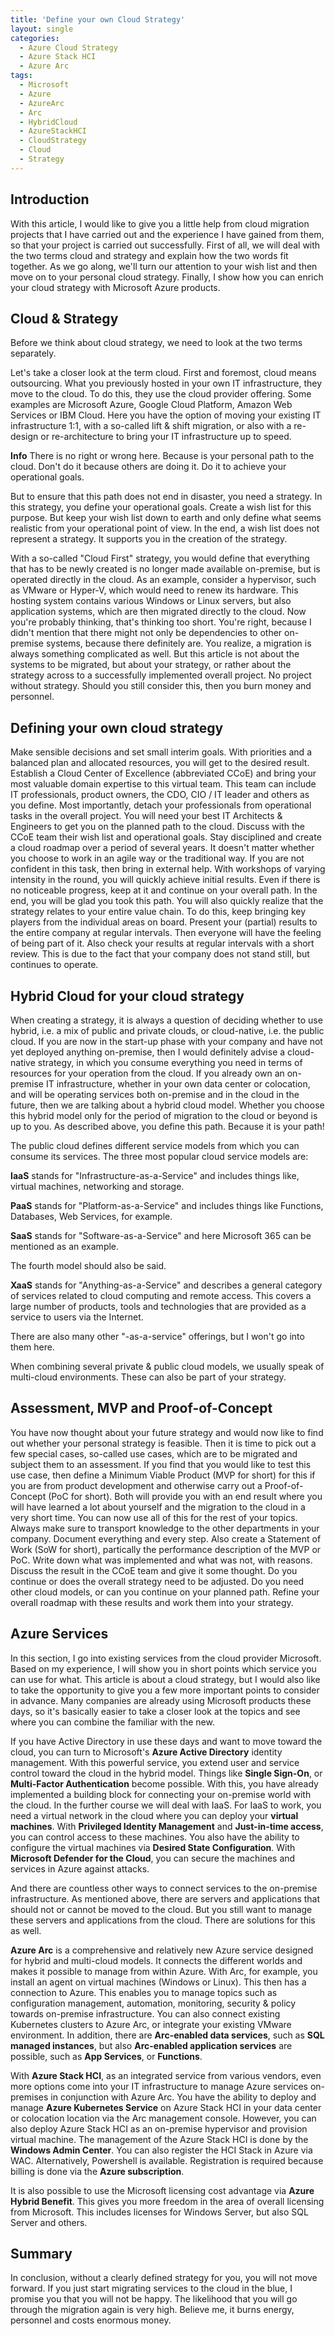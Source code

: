 ```yaml
---
title: 'Define your own Cloud Strategy'
layout: single
categories:
  - Azure Cloud Strategy
  - Azure Stack HCI
  - Azure Arc
tags:
  - Microsoft
  - Azure
  - AzureArc
  - Arc
  - HybridCloud
  - AzureStackHCI
  - CloudStrategy
  - Cloud
  - Strategy
---
```


## Introduction
With this article, I would like to give you a little help from cloud migration projects that I have carried out and the experience I have gained from them, so that your project is carried out successfully. First of all, we will deal with the two terms cloud and strategy and explain how the two words fit together. As we go along, we'll turn our attention to your wish list and then move on to your personal cloud strategy. Finally, I show how you can enrich your cloud strategy with Microsoft Azure products.

## Cloud & Strategy
Before we think about cloud strategy, we need to look at the two terms separately. 

Let's take a closer look at the term cloud. First and foremost, cloud means outsourcing. What you previously hosted in your own IT infrastructure, they move to the cloud. To do this, they use the cloud provider offering. Some examples are Microsoft Azure, Google Cloud Platform, Amazon Web Services or IBM Cloud. Here you have the option of moving your existing IT infrastructure 1:1, with a so-called lift & shift migration, or also with a re-design or re-architecture to bring your IT infrastructure up to speed.

**Info**
There is no right or wrong here. Because is your personal path to the cloud. Don't do it because others are doing it. Do it to achieve your operational goals.

But to ensure that this path does not end in disaster, you need a strategy. In this strategy, you define your operational goals. Create a wish list for this purpose. But keep your wish list down to earth and only define what seems realistic from your operational point of view. In the end, a wish list does not represent a strategy. It supports you in the creation of the strategy.

With a so-called "Cloud First" strategy, you would define that everything that has to be newly created is no longer made available on-premise, but is operated directly in the cloud. As an example, consider a hypervisor, such as VMware or Hyper-V, which would need to renew its hardware. This hosting system contains various Windows or Linux servers, but also application systems, which are then migrated directly to the cloud. Now you're probably thinking, that's thinking too short. You're right, because I didn't mention that there might not only be dependencies to other on-premise systems, because there definitely are. You realize, a migration is always something complicated as well. But this article is not about the systems to be migrated, but about your strategy, or rather about the strategy across to a successfully implemented overall project. No project without strategy. Should you still consider this, then you burn money and personnel.

## Defining your own cloud strategy
Make sensible decisions and set small interim goals. With priorities and a balanced plan and allocated resources, you will get to the desired result. Establish a Cloud Center of Excellence (abbreviated CCoE) and bring your most valuable domain expertise to this virtual team. This team can include IT professionals, product owners, the CDO, CIO / IT leader and others as you define. Most importantly, detach your professionals from operational tasks in the overall project. You will need your best IT Architects & Engineers to get you on the planned path to the cloud. Discuss with the CCoE team their wish list and operational goals. Stay disciplined and create a cloud roadmap over a period of several years. It doesn't matter whether you choose to work in an agile way or the traditional way. If you are not confident in this task, then bring in external help. With workshops of varying intensity in the round, you will quickly achieve initial results. Even if there is no noticeable progress, keep at it and continue on your overall path. In the end, you will be glad you took this path. You will also quickly realize that the strategy relates to your entire value chain. To do this, keep bringing key players from the individual areas on board. Present your (partial) results to the entire company at regular intervals. Then everyone will have the feeling of being part of it. Also check your results at regular intervals with a short review. This is due to the fact that your company does not stand still, but continues to operate.

## Hybrid Cloud for your cloud strategy
When creating a strategy, it is always a question of deciding whether to use hybrid, i.e. a mix of public and private clouds, or cloud-native, i.e. the public cloud. If you are now in the start-up phase with your company and have not yet deployed anything on-premise, then I would definitely advise a cloud-native strategy, in which you consume everything you need in terms of resources for your operation from the cloud. 
If you already own an on-premise IT infrastructure, whether in your own data center or colocation, and will be operating services both on-premise and in the cloud in the future, then we are talking about a hybrid cloud model. Whether you choose this hybrid model only for the period of migration to the cloud or beyond is up to you. As described above, you define this path. Because it is your path!

The public cloud defines different service models from which you can consume its services. The three most popular cloud service models are:

**IaaS** stands for "Infrastructure-as-a-Service" and includes things like, virtual machines, networking and storage.

**PaaS** stands for "Platform-as-a-Service" and includes things like Functions, Databases, Web Services, for example.

**SaaS** stands for "Software-as-a-Service" and here Microsoft 365 can be mentioned as an example.

The fourth model should also be said.

**XaaS** stands for "Anything-as-a-Service" and describes a general category of services related to cloud computing and remote access. This covers a large number of products, tools and technologies that are provided as a service to users via the Internet.

There are also many other "-as-a-service" offerings, but I won't go into them here. 

When combining several private & public cloud models, we usually speak of multi-cloud environments. These can also be part of your strategy. 

## Assessment, MVP and Proof-of-Concept
You have now thought about your future strategy and would now like to find out whether your personal strategy is feasible. Then it is time to pick out a few special cases, so-called use cases, which are to be migrated and subject them to an assessment. If you find that you would like to test this use case, then define a Minimum Viable Product (MVP for short) for this if you are from product development and otherwise carry out a Proof-of-Concept (PoC for short). Both will provide you with an end result where you will have learned a lot about yourself and the migration to the cloud in a very short time. You can now use all of this for the rest of your topics. Always make sure to transport knowledge to the other departments in your company. Document everything and every step. Also create a Statement of Work (SoW for short), partically the performance description of the MVP or PoC. Write down what was implemented and what was not, with reasons. Discuss the result in the CCoE team and give it some thought. Do you continue or does the overall strategy need to be adjusted. Do you need other cloud models, or can you continue on your planned path. Refine your overall roadmap with these results and work them into your strategy.

## Azure Services
In this section, I go into existing services from the cloud provider Microsoft. Based on my experience, I will show you in short points which service you can use for what. This article is about a cloud strategy, but I would also like to take the opportunity to give you a few more important points to consider in advance. Many companies are already using Microsoft products these days, so it's basically easier to take a closer look at the topics and see where you can combine the familiar with the new.

If you have Active Directory in use these days and want to move toward the cloud, you can turn to Microsoft's **Azure Active Directory** identity management. With this powerful service, you extend user and service control toward the cloud in the hybrid model. Things like **Single Sign-On**, or **Multi-Factor Authentication** become possible. With this, you have already implemented a building block for connecting your on-premise world with the cloud. In the further course we will deal with IaaS. For IaaS to work, you need a virtual network in the cloud where you can deploy your **virtual machines**. With **Privileged Identity Management** and **Just-in-time access**, you can control access to these machines. You also have the ability to configure the virtual machines via **Desired State Configuration**. With **Microsoft Defender for the Cloud**, you can secure the machines and services in Azure against attacks. 

And there are countless other ways to connect services to the on-premise infrastructure. As mentioned above, there are servers and applications that should not or cannot be moved to the cloud. But you still want to manage these servers and applications from the cloud. There are solutions for this as well.

**Azure Arc** is a comprehensive and relatively new Azure service designed for hybrid and multi-cloud models. It connects the different worlds and makes it possible to manage from within Azure. With Arc, for example, you install an agent on virtual machines (Windows or Linux). This then has a connection to Azure. This enables you to manage topics such as configuration management, automation, monitoring, security & policy towards on-premise infrastructure. You can also connect existing Kubernetes clusters to Azure Arc, or integrate your existing VMware environment. In addition, there are **Arc-enabled data services**, such as **SQL managed instances**, but also **Arc-enabled application services** are possible, such as **App Services**, or **Functions**.

With **Azure Stack HCI**, as an integrated service from various vendors, even more options come into your IT infrastructure to manage Azure services on-premises in conjunction with Azure Arc. You have the ability to deploy and manage **Azure Kubernetes Service** on Azure Stack HCI in your data center or colocation location via the Arc management console. However, you can also deploy Azure Stack HCI as an on-premise hypervisor and provision virtual machine. The management of the Azure Stack HCI is done by the **Windows Admin Center**. You can also register the HCI Stack in Azure via WAC. Alternatively, Powershell is available. Registration is required because billing is done via the **Azure subscription**.

It is also possible to use the Microsoft licensing cost advantage via **Azure Hybrid Benefit**. This gives you more freedom in the area of overall licensing from Microsoft. This includes licenses for Windows Server, but also SQL Server and others.

## Summary
In conclusion, without a clearly defined strategy for you, you will not move forward. If you just start migrating services to the cloud in the blue, I promise you that you will not be happy. The likelihood that you will go through the migration again is very high. Believe me, it burns energy, personnel and costs enormous money.
